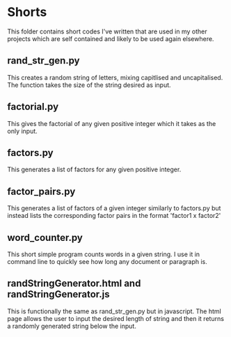 # Shorts

This folder contains short codes I've written that are used in my other projects which are self contained and likely to be used again elsewhere.

## rand_str_gen.py

This creates a random string of letters, mixing capitlised and uncapitalised. The function takes the size of the string desired as input.

## factorial.py

This gives the factorial of any given positive integer which it takes as the only input.

## factors.py

This generates a list of factors for any given positive integer.

## factor_pairs.py

This generates a list of factors of a given integer similarly to factors.py but instead lists the corresponding factor pairs in the format 'factor1 x factor2'

## word_counter.py

This short simple program counts words in a given string. I use it in command line to quickly see how long any document or paragraph is. 

## randStringGenerator.html and randStringGenerator.js

This is functionally the same as rand_str_gen.py but in javascript. The html page allows the user to input the desired length of string and then it returns a randomly generated string below the input.